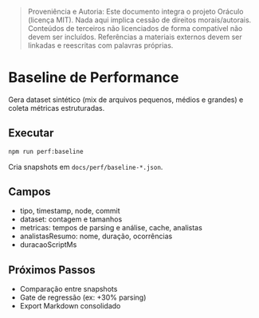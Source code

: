 > Proveniência e Autoria: Este documento integra o projeto Oráculo (licença MIT).
> Nada aqui implica cessão de direitos morais/autorais.
> Conteúdos de terceiros não licenciados de forma compatível não devem ser incluídos.
> Referências a materiais externos devem ser linkadas e reescritas com palavras próprias.

# Baseline de Performance

Gera dataset sintético (mix de arquivos pequenos, médios e grandes) e coleta métricas estruturadas.

## Executar

```bash
npm run perf:baseline
```

Cria snapshots em `docs/perf/baseline-*.json`.

## Campos

- tipo, timestamp, node, commit
- dataset: contagem e tamanhos
- metricas: tempos de parsing e análise, cache, analistas
- analistasResumo: nome, duração, ocorrências
- duracaoScriptMs

## Próximos Passos

- Comparação entre snapshots
- Gate de regressão (ex: +30% parsing)
- Export Markdown consolidado
